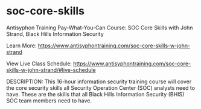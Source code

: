 # soc-core-skills
Antisyphon Training Pay-What-You-Can Course: SOC Core Skills with John Strand, Black Hills Information Security

Learn More: https://www.antisyphontraining.com/soc-core-skills-w-john-strand

View Live Class Schedule: https://www.antisyphontraining.com/soc-core-skills-w-john-strand/#live-schedule

DESCRIPTION:
This 16-hour information security training course will cover the core security skills all Security Operation Center (SOC) analysts need to have. These are the skills that all Black Hills Information Security (BHIS) SOC team members need to have.
